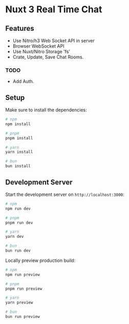 # Nuxt 3 Real Time Chat

## Features

- Use Nitro/h3 Web Socket API in server
- Browser WebSocket API
- Use Nuxt/Nitro Storage 'fs'
- Crate, Update, Save Chat Rooms.

### TODO

- Add Auth.

## Setup

Make sure to install the dependencies:

```bash
# npm
npm install

# pnpm
pnpm install

# yarn
yarn install

# bun
bun install
```

## Development Server

Start the development server on `http://localhost:3000`:

```bash
# npm
npm run dev

# pnpm
pnpm run dev

# yarn
yarn dev

# bun
bun run dev
```

Locally preview production build:

```bash
# npm
npm run preview

# pnpm
pnpm run preview

# yarn
yarn preview

# bun
bun run preview
```
